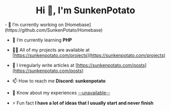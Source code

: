 <h1 align="center">Hi 👋, I'm SunkenPotato</h1>
- 🔭 I’m currently working on [Homebase](https://github.com/SunkenPotato/Homebase)

- 🌱 I’m currently learning **PHP**

- 👨‍💻 All of my projects are available at [https://sunkenpotato.com/projects](https://sunkenpotato.com/projects)

- 📝 I irregularly write articles at [https://sunkenpotato.com/posts](https://sunkenpotato.com/posts)

- 📫 How to reach me **Discord: sunkenpotato**

- 📄 Know about my experiences [--unavailable--](--unavailable--)

- ⚡ Fun fact **I have a lot of ideas that I usually start and never finish**
